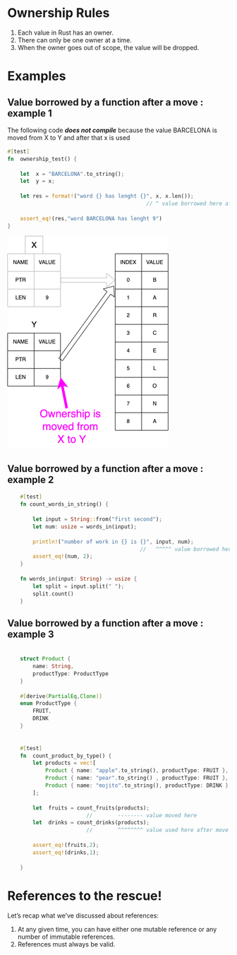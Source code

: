 # Ownership Rules
1. Each value in Rust has an owner.
2. There can only be one owner at a time.
3. When the owner goes out of scope, the value will be dropped.

# Examples   

## Value borrowed by a function after a move : example 1  
The following code _**does not compile**_ because the value BARCELONA is moved from X to Y and after that x is used

```rust
#[test]
fn  ownership_test() {

    let  x = "BARCELONA".to_string();
    let  y = x;

    let res = format!("word {} has lenght {}", x, x.len());
                                            // ^ value borrowed here after move

    assert_eq!(res,"word BARCELONA has lenght 9")
}

```

![Drag Racing](rust_borrowing.png)

## Value borrowed by a function after a move : example 2

```rust
    #[test]
    fn count_words_in_string() {  
      
        let input = String::from("first second");
        let num: usize = words_in(input);

        println!("number of work in {} is {}", input, num);
                                          //   ^^^^^ value borrowed here after move
        assert_eq!(num, 2);
    }

    fn words_in(input: String) -> usize {
        let split = input.split(" ");
        split.count()
    }
```

## Value borrowed by a function after a move : example 3

```rust

    struct Product {
        name: String,
        productType: ProductType
    }

    #[derive(PartialEq,Clone)]
    enum ProductType {
        FRUIT,
        DRINK
    }


    #[test]
    fn  count_product_by_type() {
        let products = vec![
            Product { name: "apple".to_string(), productType: FRUIT },
            Product { name: "pear".to_string() , productType: FRUIT },
            Product { name: "mojito".to_string(), productType: DRINK }
        ];

        let  fruits = count_fruits(products);
                         //        -------- value moved here
        let  drinks = count_drinks(products);
                         //        ^^^^^^^^ value used here after move

        assert_eq!(fruits,2);
        assert_eq!(drinks,1);

    }

```


# References to the rescue!
Let’s recap what we’ve discussed about references:

1. At any given time, you can have either one mutable reference or any number of immutable references.  
2. References must always be valid.  
